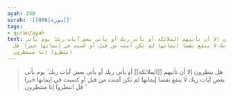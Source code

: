```yaml
---
ayah: 158
surah: '[[006|سورة]]'
tags:
- quran/ayah
text: هل ينظرون إلا أن تأتيهم الملائكة أو يأتي ربك أو يأتي بعض آيات ربك ۗ يوم يأتي
  بعض آيات ربك لا ينفع نفسا إيمانها لم تكن آمنت من قبل أو كسبت في إيمانها خيرا ۗ قل
  انتظروا إنا منتظرون
---
```

> هل ينظرون إلا أن تأتيهم [[الملائكة]] أو يأتي ربك أو يأتي بعض آيات ربك ۗ يوم يأتي بعض آيات ربك لا ينفع نفسا إيمانها لم تكن آمنت من قبل أو كسبت في إيمانها خيرا ۗ قل انتظروا إنا منتظرون

